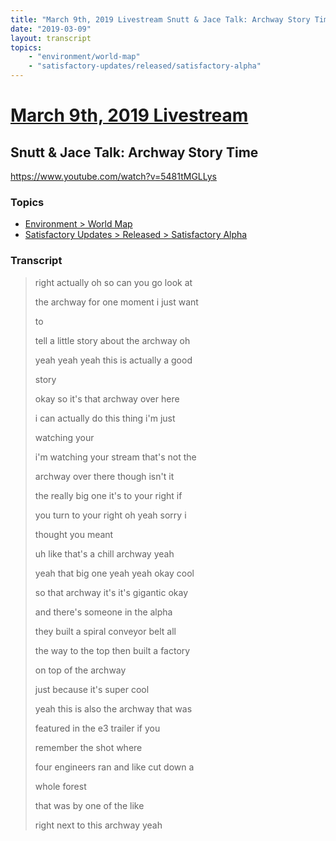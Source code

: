 ```yaml
---
title: "March 9th, 2019 Livestream Snutt & Jace Talk: Archway Story Time"
date: "2019-03-09"
layout: transcript
topics:
    - "environment/world-map"
    - "satisfactory-updates/released/satisfactory-alpha"
---
```

# [March 9th, 2019 Livestream](../2019-03-09.md)
## Snutt & Jace Talk: Archway Story Time
https://www.youtube.com/watch?v=5481tMGLLys

### Topics
* [Environment > World Map](../topics/environment/world-map.md)
* [Satisfactory Updates > Released > Satisfactory Alpha](../topics/satisfactory-updates/released/satisfactory-alpha.md)

### Transcript

> right actually oh so can you go look at
>
> the archway for one moment i just want
>
> to
>
> tell a little story about the archway oh
>
> yeah yeah yeah this is actually a good
>
> story
>
> okay so it's that archway over here
>
> i can actually do this thing i'm just
>
> watching your
>
> i'm watching your stream that's not the
>
> archway over there though isn't it
>
> the really big one it's to your right if
>
> you turn to your right oh yeah sorry i
>
> thought you meant
>
> uh like that's a chill archway yeah
>
> yeah that big one yeah yeah okay cool
>
> so that archway it's it's gigantic okay
>
> and there's someone in the alpha
>
> they built a spiral conveyor belt all
>
> the way to the top then built a factory
>
> on top of the archway
>
> just because it's super cool
>
> yeah this is also the archway that was
>
> featured in the e3 trailer if you
>
> remember the shot where
>
> four engineers ran and like cut down a
>
> whole forest
>
> that was by one of the like
>
> right next to this archway yeah
